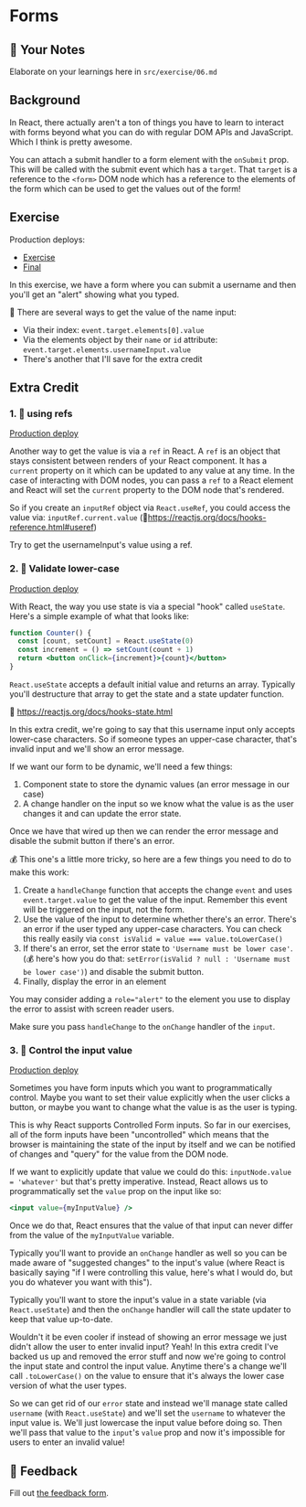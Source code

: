# Forms

## 📝 Your Notes

Elaborate on your learnings here in `src/exercise/06.md`

## Background

In React, there actually aren't a ton of things you have to learn to interact
with forms beyond what you can do with regular DOM APIs and JavaScript. Which I
think is pretty awesome.

You can attach a submit handler to a form element with the `onSubmit` prop. This
will be called with the submit event which has a `target`. That `target` is a
reference to the `<form>` DOM node which has a reference to the elements of the
form which can be used to get the values out of the form!

## Exercise

Production deploys:

- [Exercise](http://react-fundamentals.netlify.app/isolated/exercise/06.js)
- [Final](http://react-fundamentals.netlify.app/isolated/final/06.js)

In this exercise, we have a form where you can submit a username and then you'll
get an "alert" showing what you typed.

🦉 There are several ways to get the value of the name input:

- Via their index: `event.target.elements[0].value`
- Via the elements object by their `name` or `id` attribute:
  `event.target.elements.usernameInput.value`
- There's another that I'll save for the extra credit

## Extra Credit

### 1. 💯 using refs

[Production deploy](http://react-fundamentals.netlify.app/isolated/final/06.extra-1.js)

Another way to get the value is via a `ref` in React. A `ref` is an object that
stays consistent between renders of your React component. It has a `current`
property on it which can be updated to any value at any time. In the case of
interacting with DOM nodes, you can pass a `ref` to a React element and React
will set the `current` property to the DOM node that's rendered.

So if you create an `inputRef` object via `React.useRef`, you could access the
value via: `inputRef.current.value`
(📜https://reactjs.org/docs/hooks-reference.html#useref)

Try to get the usernameInput's value using a ref.

### 2. 💯 Validate lower-case

[Production deploy](http://react-fundamentals.netlify.app/isolated/final/06.extra-2.js)

With React, the way you use state is via a special "hook" called `useState`.
Here's a simple example of what that looks like:

```jsx
function Counter() {
  const [count, setCount] = React.useState(0)
  const increment = () => setCount(count + 1)
  return <button onClick={increment}>{count}</button>
}
```

`React.useState` accepts a default initial value and returns an array. Typically
you'll destructure that array to get the state and a state updater function.

📜 https://reactjs.org/docs/hooks-state.html

In this extra credit, we're going to say that this username input only accepts
lower-case characters. So if someone types an upper-case character, that's
invalid input and we'll show an error message.

If we want our form to be dynamic, we'll need a few things:

1. Component state to store the dynamic values (an error message in our case)
2. A change handler on the input so we know what the value is as the user
   changes it and can update the error state.

Once we have that wired up then we can render the error message and disable the
submit button if there's an error.

💰 This one's a little more tricky, so here are a few things you need to do to
make this work:

1. Create a `handleChange` function that accepts the change `event` and uses
   `event.target.value` to get the value of the input. Remember this event will
   be triggered on the input, not the form.
2. Use the value of the input to determine whether there's an error. There's an
   error if the user typed any upper-case characters. You can check this really
   easily via `const isValid = value === value.toLowerCase()`
3. If there's an error, set the error state to `'Username must be lower case'`.
   (💰 here's how you do that:
   `setError(isValid ? null : 'Username must be lower case')`) and disable the
   submit button.
4. Finally, display the error in an element

You may consider adding a `role="alert"` to the element you use to display the
error to assist with screen reader users.

Make sure you pass `handleChange` to the `onChange` handler of the `input`.

### 3. 💯 Control the input value

[Production deploy](http://react-fundamentals.netlify.app/isolated/final/06.extra-3.js)

Sometimes you have form inputs which you want to programmatically control. Maybe
you want to set their value explicitly when the user clicks a button, or maybe
you want to change what the value is as the user is typing.

This is why React supports Controlled Form inputs. So far in our exercises, all
of the form inputs have been "uncontrolled" which means that the browser is
maintaining the state of the input by itself and we can be notified of changes
and "query" for the value from the DOM node.

If we want to explicitly update that value we could do this:
`inputNode.value = 'whatever'` but that's pretty imperative. Instead, React
allows us to programmatically set the `value` prop on the input like so:

```jsx
<input value={myInputValue} />
```

Once we do that, React ensures that the value of that input can never differ
from the value of the `myInputValue` variable.

Typically you'll want to provide an `onChange` handler as well so you can be
made aware of "suggested changes" to the input's value (where React is basically
saying "if I were controlling this value, here's what I would do, but you do
whatever you want with this").

Typically you'll want to store the input's value in a state variable (via
`React.useState`) and then the `onChange` handler will call the state updater to
keep that value up-to-date.

Wouldn't it be even cooler if instead of showing an error message we just didn't
allow the user to enter invalid input? Yeah! In this extra credit I've backed us up
and removed the error stuff and now we're going to control the input state and
control the input value. Anytime there's a change we'll call `.toLowerCase()` on
the value to ensure that it's always the lower case version of what the user
types.

So we can get rid of our `error` state and instead we'll manage state called
`username` (with `React.useState`) and we'll set the `username` to whatever the
input value is. We'll just lowercase the input value before doing so. Then we'll
pass that value to the `input`'s `value` prop and now it's impossible for users
to enter an invalid value!

## 🦉 Feedback

Fill out
[the feedback form](https://ws.kcd.im/?ws=React%20Fundamentals%20%E2%9A%9B&e=06%3A%20Forms&em=gebauerjenny%40yahoo.de).
